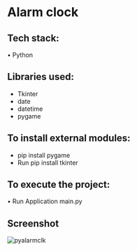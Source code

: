 # Alarm clock

## Tech stack:
• Python

## Libraries used:
* Tkinter
* date
* datetime
* pygame

## To install external modules:
* pip install pygame
* Run pip install tkinter

## To execute the project:
• Run Application main.py

## Screenshot

![pyalarmclk](https://github.com/user-attachments/assets/5d99db81-617e-412e-9734-3e62154d33d5)

